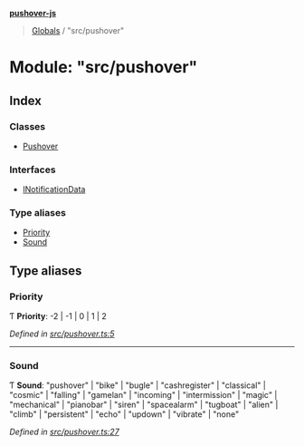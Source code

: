 **[pushover-js](../README.md)**

> [Globals](../globals.md) / "src/pushover"

# Module: "src/pushover"

## Index

### Classes

* [Pushover](../classes/_src_pushover_.pushover.md)

### Interfaces

* [INotificationData](../interfaces/_src_pushover_.inotificationdata.md)

### Type aliases

* [Priority](_src_pushover_.md#priority)
* [Sound](_src_pushover_.md#sound)

## Type aliases

### Priority

Ƭ  **Priority**: -2 \| -1 \| 0 \| 1 \| 2

*Defined in [src/pushover.ts:5](https://github.com/danitetus/pushover-js/blob/9d4963a/src/pushover.ts#L5)*

___

### Sound

Ƭ  **Sound**: \"pushover\" \| \"bike\" \| \"bugle\" \| \"cashregister\" \| \"classical\" \| \"cosmic\" \| \"falling\" \| \"gamelan\" \| \"incoming\" \| \"intermission\" \| \"magic\" \| \"mechanical\" \| \"pianobar\" \| \"siren\" \| \"spacealarm\" \| \"tugboat\" \| \"alien\" \| \"climb\" \| \"persistent\" \| \"echo\" \| \"updown\" \| \"vibrate\" \| \"none\"

*Defined in [src/pushover.ts:27](https://github.com/danitetus/pushover-js/blob/9d4963a/src/pushover.ts#L27)*
